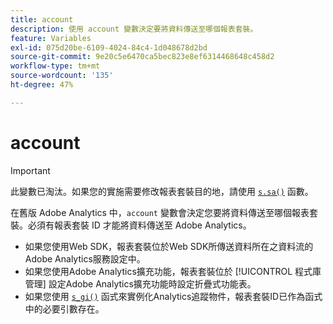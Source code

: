 ```yaml
---
title: account
description: 使用 account 變數決定要將資料傳送至哪個報表套裝。
feature: Variables
exl-id: 075d20be-6109-4024-84c4-1d048678d2bd
source-git-commit: 9e20c5e6470ca5bec823e8ef6314468648c458d2
workflow-type: tm+mt
source-wordcount: '135'
ht-degree: 47%

---
```


# account

>[!IMPORTANT]
>
>此變數已淘汰。如果您的實施需要修改報表套裝目的地，請使用 [`s.sa()`](../functions/sa-method.md) 函數。

在舊版 Adobe Analytics 中，`account` 變數會決定您要將資料傳送至哪個報表套裝。必須有報表套裝 ID 才能將資料傳送至 Adobe Analytics。

* 如果您使用Web SDK，報表套裝位於Web SDK所傳送資料所在之資料流的Adobe Analytics服務設定中。
* 如果您使用Adobe Analytics擴充功能，報表套裝位於 [!UICONTROL 程式庫管理] 設定Adobe Analytics擴充功能時設定折疊式功能表。
* 如果您使用 [`s_gi()`](../functions/s-gi.md) 函式來實例化Analytics追蹤物件，報表套裝ID已作為函式中的必要引數存在。
